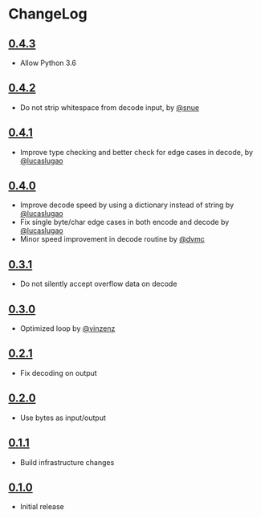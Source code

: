 # ChangeLog

## [0.4.3]

- Allow Python 3.6

## [0.4.2]

- Do not strip whitespace from decode input, by [@snue](https://github.com/snue)

## [0.4.1]

- Improve type checking and better check for edge cases in decode, by [@lucaslugao](https://github.com/lucaslugao)

## [0.4.0]

- Improve decode speed by using a dictionary instead of string by [@lucaslugao](https://github.com/lucaslugao)
- Fix single byte/char edge cases in both encode and decode by [@lucaslugao](https://github.com/lucaslugao)
- Minor speed improvement in decode routine by [@dvmc](https://github.com/dvmc)

## [0.3.1]

- Do not silently accept overflow data on decode

## [0.3.0]

- Optimized loop by [@vinzenz](https://github.com/vinzenz)

## [0.2.1]

- Fix decoding on output

## [0.2.0]

- Use bytes as input/output

## [0.1.1]

- Build infrastructure changes

## [0.1.0]

- Initial release


[0.4.3]: https://github.com/kirei/python-base45/compare/v0.4.2...v0.4.3
[0.4.2]: https://github.com/kirei/python-base45/compare/v0.4.1...v0.4.2
[0.4.1]: https://github.com/kirei/python-base45/compare/v0.4.0...v0.4.1
[0.4.0]: https://github.com/kirei/python-base45/compare/v0.3.1...v0.4.0
[0.3.1]: https://github.com/kirei/python-base45/compare/v0.3.0...v0.3.1
[0.3.0]: https://github.com/kirei/python-base45/compare/v0.2.1...v0.3.0
[0.2.1]: https://github.com/kirei/python-base45/compare/v0.2.0...v0.2.1
[0.2.0]: https://github.com/kirei/python-base45/compare/v0.1.1...v0.2.0
[0.1.1]: https://github.com/kirei/python-base45/compare/v0.1.0...v0.1.1
[0.1.0]: https://github.com/kirei/python-base45/releases/tag/v0.1.0
